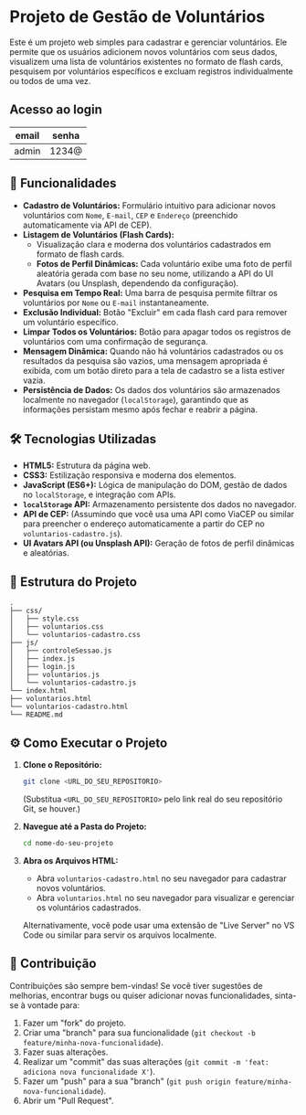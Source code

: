# Projeto de Gestão de Voluntários

Este é um projeto web simples para cadastrar e gerenciar voluntários. Ele permite que os usuários adicionem novos voluntários com seus dados, visualizem uma lista de voluntários existentes no formato de flash cards, pesquisem por voluntários específicos e excluam registros individualmente ou todos de uma vez.

## Acesso ao login

| email | senha |
| ----- | ----- |
| admin | 1234@ |

## 🚀 Funcionalidades

- **Cadastro de Voluntários:** Formulário intuitivo para adicionar novos voluntários com `Nome`, `E-mail`, `CEP` e `Endereço` (preenchido automaticamente via API de CEP).
- **Listagem de Voluntários (Flash Cards):**
  - Visualização clara e moderna dos voluntários cadastrados em formato de flash cards.
  - **Fotos de Perfil Dinâmicas:** Cada voluntário exibe uma foto de perfil aleatória gerada com base no seu nome, utilizando a API do UI Avatars (ou Unsplash, dependendo da configuração).
- **Pesquisa em Tempo Real:** Uma barra de pesquisa permite filtrar os voluntários por `Nome` ou `E-mail` instantaneamente.
- **Exclusão Individual:** Botão "Excluir" em cada flash card para remover um voluntário específico.
- **Limpar Todos os Voluntários:** Botão para apagar todos os registros de voluntários com uma confirmação de segurança.
- **Mensagem Dinâmica:** Quando não há voluntários cadastrados ou os resultados da pesquisa são vazios, uma mensagem apropriada é exibida, com um botão direto para a tela de cadastro se a lista estiver vazia.
- **Persistência de Dados:** Os dados dos voluntários são armazenados localmente no navegador (`localStorage`), garantindo que as informações persistam mesmo após fechar e reabrir a página.

## 🛠️ Tecnologias Utilizadas

- **HTML5:** Estrutura da página web.
- **CSS3:** Estilização responsiva e moderna dos elementos.
- **JavaScript (ES6+):** Lógica de manipulação do DOM, gestão de dados no `localStorage`, e integração com APIs.
- **`localStorage` API:** Armazenamento persistente dos dados no navegador.
- **API de CEP:** (Assumindo que você usa uma API como ViaCEP ou similar para preencher o endereço automaticamente a partir do CEP no `voluntarios-cadastro.js`).
- **UI Avatars API (ou Unsplash API):** Geração de fotos de perfil dinâmicas e aleatórias.

## 📂 Estrutura do Projeto

```
.
├── css/
│   ├── style.css
│   ├── voluntarios.css
│   └── voluntarios-cadastro.css
├── js/
│   ├── controleSessao.js
│   ├── index.js
│   ├── login.js
│   ├── voluntarios.js
│   └── voluntarios-cadastro.js
└── index.html
├── voluntarios.html
└── voluntarios-cadastro.html
└── README.md
```

## ⚙️ Como Executar o Projeto

1.  **Clone o Repositório:**

    ```bash
    git clone <URL_DO_SEU_REPOSITORIO>
    ```

    (Substitua `<URL_DO_SEU_REPOSITORIO>` pelo link real do seu repositório Git, se houver.)

2.  **Navegue até a Pasta do Projeto:**

    ```bash
    cd nome-do-seu-projeto
    ```

3.  **Abra os Arquivos HTML:**

    - Abra `voluntarios-cadastro.html` no seu navegador para cadastrar novos voluntários.
    - Abra `voluntarios.html` no seu navegador para visualizar e gerenciar os voluntários cadastrados.

    Alternativamente, você pode usar uma extensão de "Live Server" no VS Code ou similar para servir os arquivos localmente.

## 🤝 Contribuição

Contribuições são sempre bem-vindas\! Se você tiver sugestões de melhorias, encontrar bugs ou quiser adicionar novas funcionalidades, sinta-se à vontade para:

1.  Fazer um "fork" do projeto.
2.  Criar uma "branch" para sua funcionalidade (`git checkout -b feature/minha-nova-funcionalidade`).
3.  Fazer suas alterações.
4.  Realizar um "commit" das suas alterações (`git commit -m 'feat: adiciona nova funcionalidade X'`).
5.  Fazer um "push" para a sua "branch" (`git push origin feature/minha-nova-funcionalidade`).
6.  Abrir um "Pull Request".
